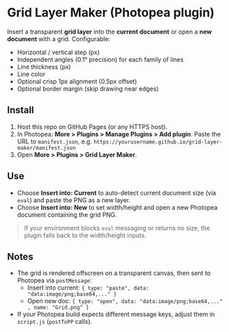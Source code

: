 # Grid Layer Maker (Photopea plugin)

Insert a transparent **grid layer** into the **current document** or open a **new document** with a grid.
Configurable:
- Horizontal / vertical step (px)
- Independent angles (0.1° precision) for each family of lines
- Line thickness (px)
- Line color
- Optional crisp 1px alignment (0.5px offset)
- Optional border margin (skip drawing near edges)

## Install
1. Host this repo on GitHub Pages (or any HTTPS host).
2. In Photopea: **More > Plugins > Manage Plugins > Add plugin**.
   Paste the URL to `manifest.json`, e.g.
   `https://yourusername.github.io/grid-layer-maker/manifest.json`
3. Open **More > Plugins > Grid Layer Maker**.

## Use
- Choose **Insert into: Current** to auto-detect current document size (via `eval`) and paste the PNG as a new layer.
- Choose **Insert into: New** to set width/height and open a new Photopea document containing the grid PNG.

> If your environment blocks `eval` messaging or returns no size, the plugin falls back to the width/height inputs.

## Notes
- The grid is rendered offscreen on a transparent canvas, then sent to Photopea via `postMessage`:
  - Insert into current: `{ type: "paste", data: "data:image/png;base64,..." }`
  - Open new doc: `{ type: "open", data: "data:image/png;base64,..." , name: "Grid.png" }`
- If your Photopea build expects different message keys, adjust them in `script.js` (`postToPP` calls).
